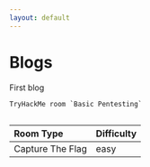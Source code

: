 ```yaml
---
layout: default
---
```


# Blogs

First blog

```
TryHackMe room `Basic Pentesting`


```

| Room Type         | Difficulty |
|:------------------|:-----------|
| Capture The Flag  | easy       |
